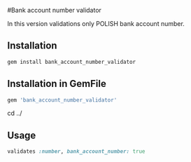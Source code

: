 #Bank account number validator

In this version validations only POLISH bank account number.

## Installation
```ruby
gem install bank_account_number_validator
```
## Installation in GemFile
```ruby
gem 'bank_account_number_validator'
```
cd ../
## Usage
```ruby
validates :number, bank_account_number: true
```